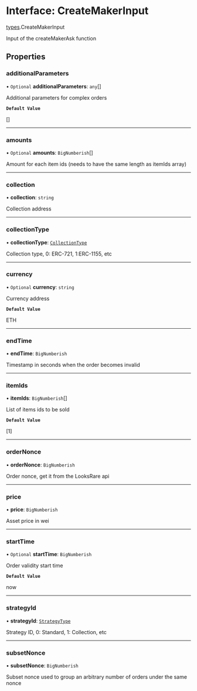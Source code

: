 # Interface: CreateMakerInput

[types](../modules/types.md).CreateMakerInput

Input of the createMakerAsk function

## Properties

### additionalParameters

• `Optional` **additionalParameters**: `any`[]

Additional parameters for complex orders

**`Default Value`**

[]

___

### amounts

• `Optional` **amounts**: `BigNumberish`[]

Amount for each item ids (needs to have the same length as itemIds array)

___

### collection

• **collection**: `string`

Collection address

___

### collectionType

• **collectionType**: [`CollectionType`](../enums/types.CollectionType.md)

Collection type, 0: ERC-721, 1:ERC-1155, etc

___

### currency

• `Optional` **currency**: `string`

Currency address

**`Default Value`**

ETH

___

### endTime

• **endTime**: `BigNumberish`

Timestamp in seconds when the order becomes invalid

___

### itemIds

• **itemIds**: `BigNumberish`[]

List of items ids to be sold

**`Default Value`**

[1]

___

### orderNonce

• **orderNonce**: `BigNumberish`

Order nonce, get it from the LooksRare api

___

### price

• **price**: `BigNumberish`

Asset price in wei

___

### startTime

• `Optional` **startTime**: `BigNumberish`

Order validity start time

**`Default Value`**

now

___

### strategyId

• **strategyId**: [`StrategyType`](../enums/types.StrategyType.md)

Strategy ID, 0: Standard, 1: Collection, etc

___

### subsetNonce

• **subsetNonce**: `BigNumberish`

Subset nonce used to group an arbitrary number of orders under the same nonce
